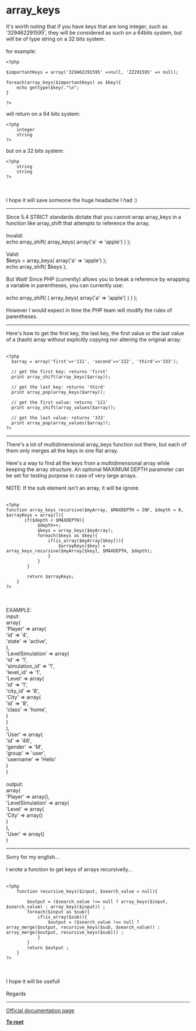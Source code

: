 # array_keys



It&apos;s worth noting that if you have keys that are long integer, such as &apos;329462291595&apos;, they will be considered as such on a 64bits system, but will be of type string on a 32 bits system.<br><br>for example:<br>

```
<?php 

$importantKeys = array('329462291595' =>null, 'ZZ291595' => null);

foreach(array_keys($importantKeys) as $key){
    echo gettype($key)."\n";
}

?>
```


will return on a 64 bits system:


```
<?php 
    integer
    string
?>
```


but on a 32 bits system:


```
<?php 
    string
    string
?>
```
<br><br>I hope it will save someone the huge headache I had :)  

---

Since 5.4 STRICT standards dictate that you cannot wrap array_keys in a function like array_shift that attempts to reference the array.  <br><br>Invalid:<br>echo array_shift( array_keys( array(&apos;a&apos; =&gt; &apos;apple&apos;) ) );<br><br>Valid:<br>$keys = array_keys( array(&apos;a&apos; =&gt; &apos;apple&apos;) );<br>echo array_shift( $keys );<br><br>But Wait! Since PHP (currently) allows you to break a reference by wrapping a variable in parentheses, you can currently use:<br><br>echo array_shift( ( array_keys( array(&apos;a&apos; =&gt; &apos;apple&apos;) ) ) );<br><br>However I would expect in time the PHP team will modify the rules of parentheses.  

---

Here&apos;s how to get the first key, the last key, the first value or the last value of a (hash) array without explicitly copying nor altering the original array:<br><br>

```
<?php
  $array = array('first'=>'111', 'second'=>'222', 'third'=>'333');

  // get the first key: returns 'first'
  print array_shift(array_keys($array));

  // get the last key: returns 'third'
  print array_pop(array_keys($array));

  // get the first value: returns '111'
  print array_shift(array_values($array));

  // get the last value: returns '333'
  print array_pop(array_values($array));
?>
```
  

---

There&apos;s a lot of multidimensional array_keys function out there, but each of them only merges all the keys in one flat array.<br><br>Here&apos;s a way to find all the keys from a multidimensional  array while keeping the array structure. An optional MAXIMUM DEPTH parameter can be set for testing purpose in case of very large arrays.<br><br>NOTE: If the sub element isn&apos;t an array, it will be ignore.<br><br>

```
<?php
function array_keys_recursive($myArray, $MAXDEPTH = INF, $depth = 0, $arrayKeys = array()){
       if($depth < $MAXDEPTH){
            $depth++;
            $keys = array_keys($myArray);
            foreach($keys as $key){
                if(is_array($myArray[$key])){
                    $arrayKeys[$key] = array_keys_recursive($myArray[$key], $MAXDEPTH, $depth);
                }
            }
        }

        return $arrayKeys;
    }
?>
```
<br><br>EXAMPLE:<br>input:<br>array(<br>    &apos;Player&apos; =&gt; array(<br>        &apos;id&apos; =&gt; &apos;4&apos;,<br>        &apos;state&apos; =&gt; &apos;active&apos;,<br>    ),<br>    &apos;LevelSimulation&apos; =&gt; array(<br>        &apos;id&apos; =&gt; &apos;1&apos;,<br>        &apos;simulation_id&apos; =&gt; &apos;1&apos;,<br>        &apos;level_id&apos; =&gt; &apos;1&apos;,<br>        &apos;Level&apos; =&gt; array(<br>            &apos;id&apos; =&gt; &apos;1&apos;,<br>            &apos;city_id&apos; =&gt; &apos;8&apos;,<br>            &apos;City&apos; =&gt; array(<br>                &apos;id&apos; =&gt; &apos;8&apos;,<br>                &apos;class&apos; =&gt; &apos;home&apos;,<br>            )<br>        )<br>    ),<br>    &apos;User&apos; =&gt; array(<br>        &apos;id&apos; =&gt; &apos;48&apos;,<br>        &apos;gender&apos; =&gt; &apos;M&apos;,<br>        &apos;group&apos; =&gt; &apos;user&apos;,<br>        &apos;username&apos; =&gt; &apos;Hello&apos;<br>    )<br>)<br><br>output:<br>array(<br>    &apos;Player&apos; =&gt; array(),<br>    &apos;LevelSimulation&apos; =&gt; array(<br>        &apos;Level&apos; =&gt; array(<br>            &apos;City&apos; =&gt; array()<br>        )<br>    ),<br>    &apos;User&apos; =&gt; array()<br>)  

---

Sorry for my english...<br><br>I wrote a function to get keys of arrays recursivelly...<br><br>

```
<?php
    function recursive_keys($input, $search_value = null){

        $output = ($search_value !== null ? array_keys($input, $search_value) : array_keys($input)) ;
        foreach($input as $sub){
            if(is_array($sub)){
                $output = ($search_value !== null ? array_merge($output, recursive_keys($sub, $search_value)) : array_merge($output, recursive_keys($sub))) ;
            }
        }
        return $output ;
    }
?>
```
<br><br>I hope it will be usefull<br><br>Regards  

---

[Official documentation page](https://www.php.net/manual/en/function.array-keys.php)

**[To root](/README.md)**